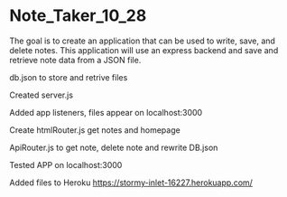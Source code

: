 # Note_Taker_10_28

The goal is to create an application that can be used to write, save, and delete notes. This application will use an express backend and save and retrieve note data from a JSON file.

db.json to store and retrive files

Created server.js

Added app listeners, files appear on localhost:3000 

Create htmlRouter.js  get notes and homepage

ApiRouter.js to get note, delete note and rewrite DB.json

Tested APP on localhost:3000

Added files to Heroku
https://stormy-inlet-16227.herokuapp.com/